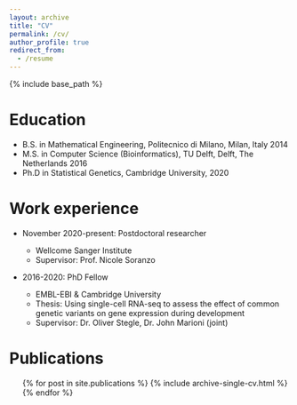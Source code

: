 ```yaml
---
layout: archive
title: "CV"
permalink: /cv/
author_profile: true
redirect_from:
  - /resume
---
```


{% include base_path %}

Education
======
* B.S. in Mathematical Engineering, Politecnico di Milano, Milan, Italy 2014
* M.S. in Computer Science (Bioinformatics), TU Delft, Delft, The Netherlands 2016
* Ph.D in Statistical Genetics, Cambridge University, 2020

Work experience
======
* November 2020-present: Postdoctoral researcher
  * Wellcome Sanger Institute
  * Supervisor: Prof. Nicole Soranzo

* 2016-2020: PhD Fellow
  * EMBL-EBI & Cambridge University
  * Thesis: Using single-cell RNA-seq to assess the effect of common genetic variants on gene expression during development
  * Supervisor: Dr. Oliver Stegle, Dr. John Marioni (joint)


Publications
======
  <ul>{% for post in site.publications %}
    {% include archive-single-cv.html %}
  {% endfor %}</ul>
